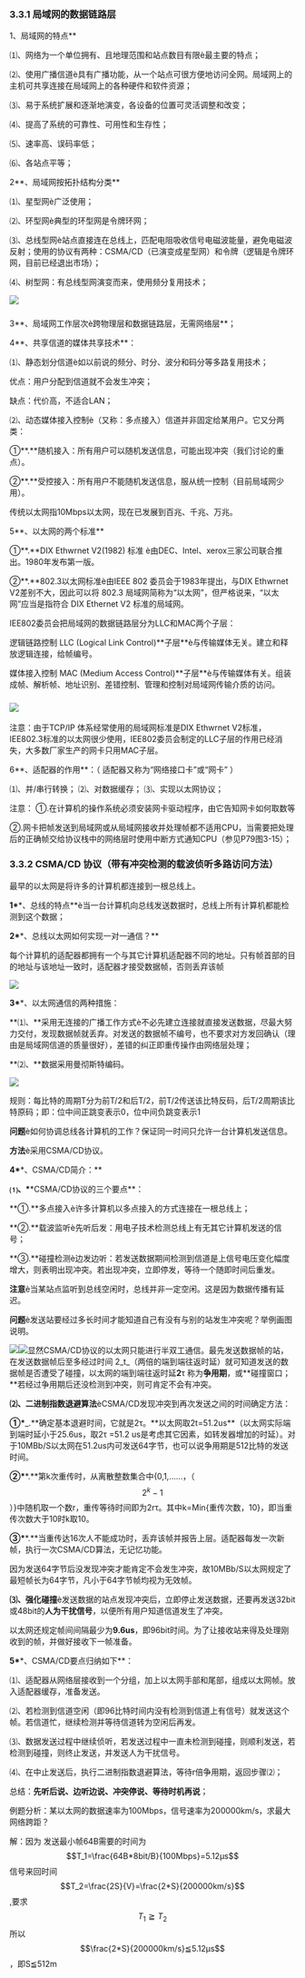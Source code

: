 ### 3.3.1 局域网的数据链路层

1、局域网的特点\*\*

⑴、网络为一个单位拥有、且地理范围和站点数目有限è最主要的特点；

⑵、使用广播信道è具有广播功能，从一个站点可很方便地访问全网。局域网上的主机可共享连接在局域网上的各种硬件和软件资源；

⑶、易于系统扩展和逐渐地演变，各设备的位置可灵活调整和改变；

⑷、提高了系统的可靠性、可用性和生存性；

⑸、速率高、误码率低；

⑹、各站点平等；

2\*\*、局域网按拓扑结构分类\*\*

⑴、星型网è广泛使用；

⑵、环型网è典型的环型网是令牌环网；

⑶、总线型网è站点直接连在总线上，匹配电阻吸收信号电磁波能量，避免电磁波反射；使用的协议有两种：CSMA/CD（已演变成星型网）和令牌（逻辑是令牌环网，目前已经退出市场）；

⑷、树型网：有总线型网演变而来，使用频分复用技术；

![](/assets/局域网的拓扑.png)

### 

3\*\*、局域网工作层次è跨物理层和数据链路层，无需网络层\*\*；

4\*\*、共享信道的媒体共享技术\*\*：

⑴、静态划分信道è如以前说的频分、时分、波分和码分等多路复用技术；

优点：用户分配到信道就不会发生冲突；

缺点：代价高，不适合LAN；

⑵、动态媒体接入控制è（又称：多点接入）信道并非固定给某用户。它又分两类：

①\*\*.\*\*随机接入：所有用户可以随机发送信息，可能出现冲突（我们讨论的重点）。

②\*\*.\*\*受控接入：所有用户不能随机发送信息，服从统一控制（目前局域网少用）。

传统以太网指10Mbps以太网，现在已发展到百兆、千兆、万兆。

5\*\*、以太网的两个标准\*\*

①\*\*.\*\*DIX Ethwrnet V2\(1982\) 标准 è由DEC、Intel、xerox三家公司联合推出。1980年发布第一版。

②\*\*.\*\*802.3以太网标准è由IEEE 802 委员会于1983年提出，与DIX Ethwrnet V2差别不大，因此可以将 802.3 局域网简称为“以太网”，但严格说来，“以太网”应当是指符合 DIX Ethernet V2 标准的局域网。

IEE802委员会把局域网的数据链路层分为LLC和MAC两个子层：

逻辑链路控制 LLC \(Logical Link Control\)\*\*子层\*\*è与传输媒体无关。建立和释放逻辑连接，给帧编号。

媒体接入控制 MAC \(Medium Access Control\)\*\*子层\*\*è与传输媒体有关。组装成帧、解析帧、地址识别、差错控制、管理和控制对局域网传输介质的访问。

### ![](/assets/局域网体系结构.png)

注意：由于TCP/IP 体系经常使用的局域网标准是DIX Ethwrnet V2标准，IEE802.3标准的以太网很少使用，IEE802委员会制定的LLC子层的作用已经消失，大多数厂家生产的网卡只用MAC子层。

6\*\*、适配器的作用\*\*：（ 适配器又称为“网络接口卡”或“网卡” ）

⑴、并/串行转换；               ⑵、对数据缓存；         ⑶、实现以太网协议；

注意： ①.在计算机的操作系统必须安装网卡驱动程序，由它告知网卡如何取数等

②.网卡把帧发送到局域网或从局域网接收并处理帧都不适用CPU，当需要把处理后的正确帧交给协议栈中的网络层时使用中断方式通知CPU（参见P79图3-15）；

### 3.3.2 CSMA/CD 协议（带有冲突检测的载波侦听多路访问方法）

最早的以太网是将许多的计算机都连接到一根总线上。

**1\***\*、总线的特点\*\*è当一台计算机向总线发送数据时，总线上所有计算机都能检测到这个数据；

**2\***\*、总线以太网如何实现一对一通信？\*\*

每个计算机的适配器都拥有一个与其它计算机适配器不同的地址。只有帧首部的目的地址与该地址一致时，适配器才接受数据帧，否则丢弃该帧

![](/assets/总线网实现一对一通信.jpeg)

**3\***\*、以太网通信的两种措施：

**⑴、**采用无连接的广播工作方式è不必先建立连接就直接发送数据，尽最大努力交付，发现数据帧就丢弃。对发送的数据帧不编号，也不要求对方发回确认（理由是局域网信道的质量很好），差错的纠正即重传操作由网络层处理；

**⑵、**数据采用曼彻斯特编码。

![](/assets/以太网数据采用曼彻斯特编码.png)

规则：每比特的周期T分为前T/2和后T/2，前T/2传送该比特反码，后T/2周期该比特原码；即：位中间正跳变表示0，位中间负跳变表示1



**问题**è如何协调总线各计算机的工作？保证同一时间只允许一台计算机发送信息。

**方法**è采用CSMA/CD协议。

**4\***\*、CSMA/CD简介：\*\*

**⑴、\***\*CSMA/CD协议的三个要点\*\*：

**①.**多点接入è许多计算机以多点接入的方式连接在一根总线上；

**②.**载波监听è先听后发：用电子技术检测总线上有无其它计算机发送的信号；

**③.**碰撞检测è边发边听：若发送数据期间检测到信道是上信号电压变化幅度增大，则表明出现冲突。若出现冲突，立即停发，等待一个随即时间后重发。

**注意**è当某站点监听到总线空闲时，总线并非一定空闲。这是因为数据传播有延迟。

**问题**è发送站要经过多长时间才能知道自己有没有与别的站发生冲突呢？举例画图说明。

![](/assets/CSMA/CD-1.png)![](/assets/CSMA/CD-2.png)显然CSMA/CD协议的以太网只能进行半双工通信。最先发送数据帧的站，在发送数据帧后至多经过时间 2_t_（两倍的端到端往返时延）就可知道发送的数据帧是否遭受了碰撞，以太网的端到端往返时延**2**τ 称为**争用期**，或**碰撞窗口；**若经过争用期后还没检测到冲突，则可肯定不会有冲突。

**⑵、二进制指数退避算法**èCSMA/CD发现冲突到再次发送之间的时间确定方法：

**①\***\_.**确定基本退避时间，它就是2τ。**以太网取2t=51.2us\*\*（以太网实际端到端时延小于25.6us，取2τ =51.2 us是考虑其它因素，如转发器增加的时延）。对于10MBb/S以太网在51.2us内可发送64字节，也可以说争用期是512比特的发送时间。

**②\***\*.\*\*第k次重传时，从离散整数集合中{0,1,……，（$$2^k-1$$）}中随机取一个数r，重传等待时间即为2rτ。其中k=Min{重传次数，10}，即当重传次数大于10时k取10。

**③\***\*.\*\*当重传达16次人不能成功时，丢弃该帧并报告上层。适配器每发一次新帧，执行一次CSMA/CD算法，无记忆功能。

因为发送64字节后没发现冲突才能肯定不会发生冲突，故10MBb/S以太网规定了最短帧长为64字节，凡小于64字节帧均视为无效帧。

**⑶、强化碰撞**è发送数据的站点发现冲突后，立即停止发送数据，还要再发送32bit或48bit的**人为干扰信号**，以便所有用户知道信道发生了冲突。

以太网还规定帧间间隔最少为**9.6us**，即96bit时间。为了让接收站来得及处理刚收到的帧，并做好接收下一帧准备。

**5\***\*、CSMA/CD要点归纳如下\*\*：

⑴、适配器从网络层接收到一个分组，加上以太网手部和尾部，组成以太网帧。放入适配器缓存，准备发送。

⑵、若检测到信道空闲（即96比特时间内没有检测到信道上有信号）就发送这个帧。若信道忙，继续检测并等待信道转为空闲后再发。

⑶、数据发送过程中继续侦听，若发送过程中一直未检测到碰撞，则顺利发送，若检测到碰撞，则终止发送，并发送人为干扰信号。

⑷、在中止发送后，执行二进制指数退避算法，等待r倍争用期，返回步骤⑵；

总结：**先听后说、边听边说、冲突停说、等待时机再说**；

例题分析：某以太网的数据速率为100Mbps，信号速率为200000km/s，求最大网络跨距？

解：因为 发送最小帧64B需要的时间为$$T_1=\frac{64B*8bit/B}{100Mbps}=5.12μs$$
信号来回时间$$T_2=\frac{2S}{V}=\frac{2*S}{200000km/s}$$,要求$$Τ_1≧T_2$$
所以$$\frac{2*S}{200000km/s}≦5.12μs$$，即S≦512m

